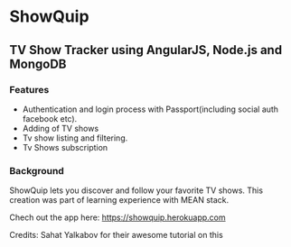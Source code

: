 # ShowQuip

## TV Show Tracker using AngularJS, Node.js and MongoDB

### Features
- Authentication and login process with Passport(including social auth facebook etc).
- Adding of TV shows
- Tv show listing and filtering. 
- Tv Shows subscription

### Background
ShowQuip lets you discover and follow your favorite TV shows. This creation was part of
learning experience with MEAN stack.

Chech out the app here: https://showquip.herokuapp.com

Credits: Sahat Yalkabov for their awesome tutorial on this